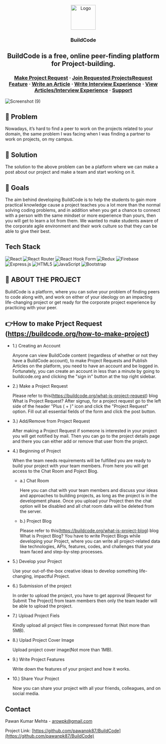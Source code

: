 <!-- PROJECT LOGO -->
<br />
<div align="center">
  <a href="https://buildcode.org/">
    <img src="https://firebasestorage.googleapis.com/v0/b/buildcode-db.appspot.com/o/BuildCode%2Fbuild-code-icon-png.png?alt=media&token=52f892c6-bbde-43bc-8a14-9c513dcefb66" alt="Logo" width="80" height="80">
  </a>

  <h3 align="center">BuildCode</h3>
  
  <p align="center">
    <h2>BuildCode is a free, online peer-finding platform for Project-building.</h2>
  </p>
  
  <h3 align="center">
    <a href="https://buildcode.org/project-request">Make Project Request</a>
    <span> · </span>
    <a href="https://buildcode.org/requested-projects">Join Requested ProjectsRequest Feature</a>
    <span> · </span>
    <a href="https://buildcode.org/write">Write an Article</a>
    <span> · </span>
    <a href="https://buildcode.org/interview-experiences/recent-interview-experience">Write Interview Experience</a>
    <span> · </span>
    <a href="https://buildcode.org/">View Articles/Interview Experience</a>
    <span> · </span>
    <a href="https://github.com/facebook/react-native/blob/HEAD/.github/SUPPORT.md">Support</a>
  </h3>
</div>

![Screenshot (9)](https://user-images.githubusercontent.com/87040096/212486526-77442c9a-9f74-4fa1-995c-28b4436521f3.png)

## 🤔 Problem
Nowadays, it’s hard to find a peer to work on the projects related to your domain, the same problem I was facing when I was finding a partner to work on projects, on my campus.

## 📘 Solution
The solution to the above problem can be a platform where we can make a post about our project and make a team and start working on it.

## 🎯 Goals
The aim behind developing BuildCode is to help the students to gain more practical knowledge cause a project teaches you a lot more than the normal solving coding problems, and in addition when you get a chance to connect with a person with the same mindset or more experience than yours, then you will get to learn a lot from them. We wanted to make students aware of the corporate agile environment and their work culture so that they can be able to give their best.

## Tech Stack
![React](https://img.shields.io/badge/react-%2320232a.svg?style=for-the-badge&logo=react&logoColor=%2361DAFB)  ![React Router](https://img.shields.io/badge/React_Router-CA4245?style=for-the-badge&logo=react-router&logoColor=white)  ![React Hook Form](https://img.shields.io/badge/React%20Hook%20Form-%23EC5990.svg?style=for-the-badge&logo=reacthookform&logoColor=white)  ![Redux](https://img.shields.io/badge/redux-%23593d88.svg?style=for-the-badge&logo=redux&logoColor=white)  ![Firebase](https://img.shields.io/badge/firebase-%23039BE5.svg?style=for-the-badge&logo=firebase)  ![Express.js](https://img.shields.io/badge/express.js-%23404d59.svg?style=for-the-badge&logo=express&logoColor=%2361DAFB)  ![HTML5](https://img.shields.io/badge/html5-%23E34F26.svg?style=for-the-badge&logo=html5&logoColor=white)  ![JavaScript](https://img.shields.io/badge/javascript-%23323330.svg?style=for-the-badge&logo=javascript&logoColor=%23F7DF1E) ![Bootstrap](https://img.shields.io/badge/bootstrap-%23563D7C.svg?style=for-the-badge&logo=bootstrap&logoColor=white)


## 📙 ABOUT THE PROJECT
BuildCode is a platform, where you can solve your problem of finding peers to code along with, and work on either of your ideology on an impacting life-changing project or get ready for the corporate project experience by practicing with your peer.
 
## 👉How to make Prject Request (https://buildcode.org/how-to-make-project)
 - 1.) Creating an Account
        
      Anyone can view BuildCode content (regardless of whether or not they have a BuildCode account), to make 
      Project Requests and Publish Articles on the platform, you need to have an account and be logged in. 
      Fortunately, you can create an account in less than a minute by going to buildcode.org and clicking 
      the "sign in" button at the top right sidebar.
      
 -  2.) Make a Project Request
     
      Please refer to this(https://buildcode.org/what-is-project-request) blog What is Project Request?
      After signup, for a project request go to the left side of the header "Plus ( + )" icon and click the 
      "Project Request" option. Fill out all essential fields of the form and click the post button.
     
 -  3.) Add/Remove from Project Request
        
      After making a Project Request if someone is interested in your project you will get notified by mail. 
      Then you can go to the project details page and there you can either add or remove that user from the
      project.
     
  - 4.) Beginning of Project
         
      When the team needs requirements will be fulfilled you are ready to build your project with your team 
      members. From here you will get access to the Chat Room and Poject Blog.
     
      -  a.) Chat Room

          Here you can chat with your team members and discuss your ideas and approaches to building projects, 
          as long as the project is in the development phase. Once you upload your Project then the chat option 
          will be disabled and all chat room data will be deleted from the server.

       -  b.) Project Blog

          Please refer to this(https://buildcode.org/what-is-project-blog) blog What is Project Blog?
          You have to write Project Blogs while developing your Project, where you can write all project-related 
          data like technologies, APIs, features, codes, and challenges that your team faced and step-by-step 
          processes.
           
 -  5.) Develop your Project
         
      Use your out-of-the-box creative ideas to develop something life-changing, impactful Project.
      
 -  6.) Submission of the project
           
      In order to upload the project, you have to get approval [Request for Submit The Project] from 
      team members then only the team leader will be able to upload the project.
      
 -  7.) Upload Project Fiels
           
      Kindly upload all project files in compressed format (Not more than 5MB).
     
 -  8.) Uplad Project Cover Image
         
      Upload project cover image(Not more than 1MB).
     
 -  9.) Write Project Features 
           
      Write down the features of your project and how it works.
     
 -  10.) Share Your Project
          
      Now you can share your project with all your friends, colleagues, and on social media.
     

<!-- CONTACT -->
## Contact

Pawan Kumar Mehta - arowpk@gmail.com

Project Link: [https://github.com/pawanpk87/BuildCode](https://github.com/pawanpk87/BuildCode)
